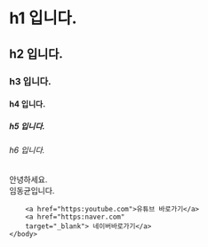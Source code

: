 <!DOCTYPE html>
<html>
    <head>
        <meta charset="utf-8">
        <title>HTML- 문법과 구조</title>
    </head>
    <body>
        <h1> h1 입니다.</h1>
        <h2> h2 입니다.</h2>
        <h3> h3 입니다.</h3>
        <h4> h4 입니다.</h4>
        <h5> h5 입니다.</h5>
        <h6> h6 입니다.</h6>
        <p> 안녕하세요.<br>
             임동균입니다.</p>
             
        <a href="https:youtube.com">유튜브 바로가기</a>
        <a href="https:naver.com"
        target="_blank"> 네이버바로가기</a>
    </body>
</html>
